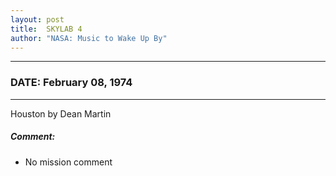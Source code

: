 ```yaml
---
layout: post
title:  SKYLAB 4
author: "NASA: Music to Wake Up By"
---
```


----
### DATE: February 08, 1974
----
Houston by Dean Martin

##### Comment:
* No mission comment
